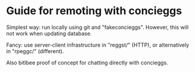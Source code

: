 Guide for remoting with concieggs
=================================

Simplest way: run locally using git and "fakeconcieggs".  However, this will not
work when updating database.

Fancy: use server-client infrastructure in "reggst/" (HTTP), or alternatively in
"rpeggc/" (different).

Also bitlbee proof of concept for chatting directly with concieggs.
